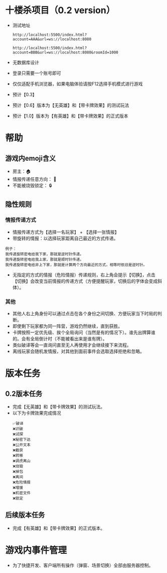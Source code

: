 # 十楼杀项目（0.2 version）

- 测试地址

  ```http://localhost:5500/index.html?account=AAA&url=ws://localhost:8080```

  ```http://localhost:5500/index.html?account=BBB&url=ws://localhost:8080&roomId=1000```
- 无数据库设计
- 登录只需要一个账号即可
- 仅仅适配手机浏览器，如果电脑体验请按F12选择手机模式进行游戏
- 预计【0.3】
- 预计【0.6】版本为【无英雄】和【带卡牌效果】的测试玩法
- 预计【1.0】版本为【有英雄】和【带卡牌效果】的正式版本

# 帮助

## 游戏内emoji含义

- 房主：🏠
- 情报传递任意方向： 🔄
- 不能被烧毁锁定： 🔒

## 隐性规则

### 情报传递方式

- 情报传递方式为【选择一名玩家】 + 【选择一张情报】
- 带旋转的情报：以选择玩家距离自己最近的方式传递。

```
例子：
我传递旋转密电给我下家，那就是逆时针传递。
我传递旋转密电给我上家，那就是顺时针传递。
我传递旋转密电给非上下家，那就是计算两个方向最近的方式，相等时依旧是逆时针。
```

- 无指定的方式的情报（危险情报）传递规则，右上角会提示【切换】，点击【切换】会改变当前情报的传递方式（方便提醒玩家，切换后的字体会变成斜体）。

### 其他

- 其他人右上角身份可以通过点击在各个身份之间切换、方便玩家当下时局的判断。
- 即使剩下玩家都为同一阵营，游戏仍然继续，直到获胜。
- 卡牌按照一定优先级、挨个全局询问（当然是有的情况下）。谁先出牌算谁的。会有全局倒计时（不能被看出来是谁有牌）。
- 类似破译等会一直询问直至无人再使用才会继续接下来流程。
- 离线玩家会随机发情报，对其他到面前事件会选取选择拒绝和忽略。

# 版本任务

## 0.2版本任务

- 完成【无英雄】和【带卡牌效果】的测试玩法。
- 以下为卡牌效果完成情况
  ```
  ✅破译
  ❌识破
  ❌试探
  ❌秘密下达
  ❌公开文本
  ❌截获
  ❌转移
  ❌调虎离山
  ❌烧毁
  ❌掉包
  ❌离间
  ❌危险情报
  ❌增援
  ❌机密文件
  ❌锁定
  ```

## 后续版本任务

- 完成【有英雄】和【带卡牌效果】的正式版本。

# 游戏内事件管理

- 为了快捷开发、客户端所有操作（弹窗、场景切换）全部由服务器控制。

[//]: # (![游戏事件流程图]&#40;/resoures/event.png&#41;)